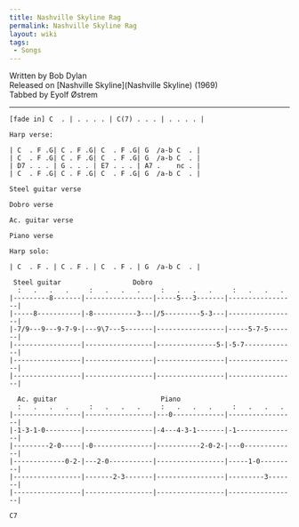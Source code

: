 ```yaml
---
title: Nashville Skyline Rag
permalink: Nashville Skyline Rag
layout: wiki
tags:
 - Songs
---
```


Written by Bob Dylan  
Released on [Nashville Skyline](Nashville Skyline) (1969)  
Tabbed by Eyolf Østrem

* * * * *

    [fade in] C  . | . . . . | C(7) . . . | . . . . |

    Harp verse:

    | C  . F .G| C . F .G| C  . F .G| G  /a-b C  . |
    | C  . F .G| C . F .G| C  . F .G| G  /a-b C  . |
    | D7 . . . | G . . . | E7 . . . | A7 .    nc . |
    | C  . F .G| C . F .G| C  . F .G| G  /a-b C  . |

    Steel guitar verse

    Dobro verse

    Ac. guitar verse

    Piano verse

    Harp solo:

    | C  . F . | C . F . | C  . F . | G  /a-b C  . |

     Steel guitar                  Dobro
      :   .   .   .     :   .   .   .     :   .   .   .     :   .   .   .
    |---------8-------|-----------------|-----5---3-------|-----------------|
    |-----8-----------|-8-----------3---|/5---------5-3---|-----------------|
    |-7/9---9---9-7-9-|---9\7---5-------|-----------------|-----5-7-5-------|
    |-----------------|-----------------|---------------5-|-5-7-------------|
    |-----------------|-----------------|-----------------|-----------------|
    |-----------------|-----------------|-----------------|-----------------|

      Ac. guitar                          Piano
      :   .   .   .     :   .   .   .     :   .   .   .     :   .   .   .
    |-----------------|-----------------|---0-------------|-----------------|
    |-1-3-1-0---------|-----------------|-4---4-3-1-------|-1---------------|
    |---------2-0-----|-0---------------|-----------2-0-2-|---0-------------|
    |-------------0-2-|---2-0-----------|-----------------|-----1-0---------|
    |-----------------|-------2-3-------|-----------------|---------3-------|
    |-----------------|-----------------|-----------------|-----------------|

    C7
